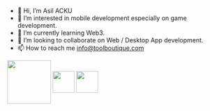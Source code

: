 - 👋 Hi, I’m Asil ACKU
- 👀 I’m interested in mobile development especially on game development.
- 🌱 I’m currently learning Web3.
- 💞️ I’m looking to collaborate on Web / Desktop App development.
- 📫 How to reach me info@toolboutique.com

<!---
KreiosX/KreiosX is a ✨ special ✨ repository because its `README.md` (this file) appears on your GitHub profile.
You can click the Preview link to take a look at your changes.
--->
<body>
  <div>
<img align="center" width=100px height=100px src="https://www.freepnglogos.com/uploads/javascript/logo-html-5-css-javascript-source-code-for-the-taking-23.png">
<img align="center" width=50px height=50px src="https://www.vectorlogo.zone/logos/python/python-vertical.svg">
<img align="center" width=50px height=50px src="https://seeklogo.com/images/C/c-sharp-c-logo-02F17714BA-seeklogo.com.png">
  </div>
</body>
